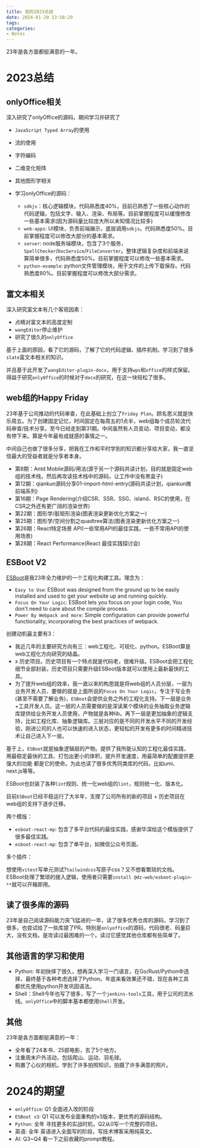 ```yaml
---
title: 我的2023总结
date: 2024-01-20 13:58:29
tags:
categories: 
- Notes
---
```


23年是各方面都挺满意的一年。

<!--more-->

# 2023总结

## onlyOffice相关

深入研究了onlyOffice的源码，期间学习并研究了

- `JavaScript Typed Array`的使用
- 流的使用
- 字符编码
- 二维变化矩阵
- 其他图形学相关

- 学习onlyOffice的源码：

  - `sdkjs`：核心逻辑模块，代码熟悉度40%，目前已熟悉了一些核心动作的代码逻辑，包括文字、输入、渲染、布局等。目前掌握程度可以缓慢修改一些基本需求(因为源码量比较庞大所以未知情况比较多)
  - `web-apps`: UI模块，负责前端展示，底层调用`sdkjs`。代码熟悉度50%。目前掌握程度可以修改大部分的基本需求。
  - `server`: node服务端模块，包含了3个服务，`SpellChecker`/`DocService`/`FileConverter`。整体逻辑复杂度和前端来说算简单很多，代码熟悉度50%。目前掌握程度可以修改一些基本需求。
  - `python-example`: python文件管理模块，用于文件的上传下载保存。代码熟悉度80%。目前掌握程度可以修改大部分需求。

## 富文本相关

深入研究富文本有几个客观因素：

- 点睛对富文本的高度定制
- `wangEditor`停止维护
- 研究了很久的`onlyOffice`

基于上面的原因，看了它的源码，了解了它的代码逻辑、插件机制。学习到了很多`slate`富文本相关的知识。

并且基于此开发了`wangEditor-plugin-docx`，用于支持`wps`和`office`的样式保留。得益于研究`onlyOffice`的时候对于`docx`的研究，在这一块轻松了很多。

## web组的Happy Friday

23年基于公司推动的代码审查，在此基础上创立了`Friday Plan`。顾名思义就是快乐周五。为了创建固定记忆，时间固定在每周五的1点半，web组每个成员轮流代码审查/技术分享。至今已经走到第31期。中间虽然有人员变动、项目变动，都没有停下来。算是今年最有成就感的事情之一。

中间自己也做了很多分享，把我在工作和平时学到的知识都分享给大家，我一直坚信最大的受益者就是分享者本身。

- 第8期：Antd Mobile源码/用法(源于另一个源码共读计划，目的就是固定web组的技术栈，然后再攻读技术栈中的源码，让工作中没有黑盒子)
- 第12期：qiankun源码分享01-import-html-entry(源码共读计划，qiankun微前端系列)
- 第16期：Page Rendering(介绍CSR、SSR、SSG、island、RSC的使用，在CSR之外还有更广阔的渲染世界)
- 第22期：图形学/脏矩形渲染(图表渲染更新优化方案之一)
- 第25期：图形学/空间分割之quadtree算法(图表渲染更新优化方案之一)
- 第26期：React特定场景 API(一些常用API的最佳实践，一些不常用API的使用场景)
- 第28期：React Performance(React 最佳实践探讨会)

## ESBoot V2

[ESBoot](http://esboot.web/)是我23年全力维护的一个工程化构建工具。理念为：

- `Easy to Use`: ESBoot was designed from the ground up to be easily installed and used to get your website up and running quickly.
- `Focus On Your Logic`: ESBoot lets you focus on your login code, You don't need to care about the compile process.
- `Power By Webpack and more`: Simple configuration can provide powerful functionality, incorporating the best practices of webpack.

创建动机最主要有3：

- 我近几年的主要研究方向有三：web工程化、可视化、python。ESBoot算是web工程化方向研究的结晶。
- x 历史项目。历史项目有一个特点就是代码老，很难升级。ESBoot会把工程化细节全部封装，历史项目只需要升级ESBoot版本就可以使用上最新最快的工具。
- 为了提升web组的效率，我一直以来的构思就是将web组的人员分层，一层为业务开发人员、要做的就是上面所说的`Focus On Your Logic`，专注于写业务(甚至不需要了解业务)，`ESBoot`会提供业务之外的工程化支持。下一层是业务+工具开发人员。这一层的人员需要做的是深读某个模块的业务抽取业务逻辑库提供给业务开发人员使用，产物就是各种lib。再下一层是更加抽象的逻辑支持，比如工程化库、抽象逻辑库。三层对应的是不同的开发水平不同的开发经验，刚进公司的人也可以快速的进入状态，更轻松的开发有更多的时间精进技术让自己进入下一层。

基于上，`ESBoot`就是抽象逻辑层的产物。提供了我所能认知的工程化最佳实践，用最稳定最快的工具、打包出更小的体积，提升开发速度，用最简单的配置提供更强大的功能 都是它的使命。为此也读了很多优秀同类库的代码，比如umi、next.js等等。

ESBoot也封装了各种`lint`规则、统一化web组的`lint`，规则统一化、版本化。

目前`ESBoot`已经平稳运行了大半年，支撑了公司所有的新的项目 + 历史项目在web组的支持下逐步迁移。

两个模版：

- `esboot-react-mp`: 包含了多平台代码的最佳实践，感谢华深给这个模版提供了很多最佳实践。
- `esboot-react-mp`: 包含了单平台，如微信公众号页面。

多个插件：

想使用`vitest`写单元测试?`tailwindcss`写原子css？又不想看繁琐的文档。ESBoot处理了繁琐的接入逻辑，使用者只需要`install @dz-web/esboot-plugin-**`就可以开箱即用。

## 读了很多库的源码

23年是自己阅读源码能力突飞猛进的一年，读了很多优秀仓库的源码，学习到了很多。也尝试给了一些库提了PR。特别是`onlyoffice`的源码，代码很老、码量巨大，没有文档，是攻读过最困难的一个。读过它感觉其他仓库都有些简单了。

## 其他语言的学习和使用

- Python: 年初抉择了很久，想再深入学习一门语言，在Go/Rust/Python中选择，最终基于各种考虑选择了Python。年底来看效果还不错，现在各种工具都优先使用python开发巩固语法。
- Shell：Shell今年也写了很多，写了一个`jenkins-tools`工具，用于公司的流水线。`onlyOffice`中的脚本基本都使用`Shell`开发。

## 其他

23年是各方面都挺满意的一年：

- 全年看了24本书、25部电影，去了5个地方。
- 注重周末户外活动，包括爬山、运动、羽毛球。
- 购置了心仪的相机，学到了许多拍照知识，拍摄了许多满意的照片。

# 2024的期望

- `onlyOffice`: Q1 全面进入改的阶段
- `ESBoot v3`: Q1 可以发布全面重构的v3版本，更优秀的源码结构。
- `Python`: 全年 寻找更多的实战时机，Q2从0写一个完整的项目。
- 英语: 全年 英语进入全面写的阶段，写技术博客采用纯英文。
- AI: Q3~Q4 看一下之前收藏的prompt教程。
